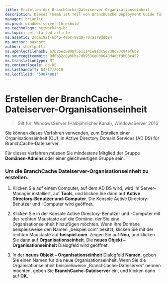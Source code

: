 ```yaml
---
title: Erstellen der BranchCache-Dateiserver-Organisationseinheit
description: Dieses Thema ist Teil von BranchCache Deployment Guide für Windows Server 2016, die veranschaulicht, wie Sie BranchCache in verteilter und gehosteter Cachemodus zur Optimierung der WAN-bandbreitennutzung in Zweigstellen bereitstellen
manager: brianlic
ms.prod: windows-server-threshold
ms.technology: networking-bc
ms.topic: get-started-article
ms.assetid: 2cda192f-6b45-4e6c-88d9-70ca179ddb94
ms.author: pashort
author: shortpatti
ms.openlocfilehash: b7b26ec5808f5b11141e81dc5e738c83c94ef6b8
ms.sourcegitcommit: 0d0b32c8986ba7db9536e0b8648d4ddf9b03e452
ms.translationtype: MT
ms.contentlocale: de-DE
ms.lasthandoff: 04/17/2019
ms.locfileid: "59874081"
---
```

# <a name="create-the-branchcache-file-servers-organizational-unit"></a>Erstellen der BranchCache-Dateiserver-Organisationseinheit

>Gilt für: WindowsServer (Halbjährlicher Kanal), WindowsServer 2016

Sie können dieses Verfahren verwenden, zum Erstellen einer Organisationseinheit (OU), in Active Directory Domain Services (AD DS) für BranchCache-Dateiserver.  
  
Für dieses Verfahren müssen Sie mindestens Mitglied der Gruppe **Domänen-Admins** oder einer gleichwertigen Gruppe sein.  
  
### <a name="to-create-the-branchcache-file-servers-organizational-unit"></a>Um die BranchCache Dateiserver-Organisationseinheit zu erstellen.  
  
1.  Klicken Sie auf einem Computer, auf dem AD DS wird, wird im Server-Manager installiert, auf **Tools**, und klicken Sie dann auf **Active Directory-Benutzer und-Computer**. Die Konsole Active Directory-Benutzer und -Computer wird geöffnet.  
  
2.  Klicken Sie in der Konsole Active Directory-Benutzer und -Computer mit der rechten Maustaste auf die Domäne, der Sie eine Organisationseinheit hinzufügen möchten. Wenn Ihre Domäne beispielsweise den Namen „beispiel.com“ besitzt, klicken Sie mit der rechten Maustaste auf **beispiel.com**. Zeigen Sie auf **Neu**, und klicken Sie dann auf **Organisationseinheit**. Die **neues Objekt – Organisationseinheit** Dialogfeld wird geöffnet.  
  
3.  In der **neues Objekt – Organisationseinheit** Dialogfeld **Namen**, geben Sie einen Namen für die neue Organisationseinheit. Wenn Sie die Organisationseinheit beispielsweise „BranchCache-Dateiserver“ nennen möchten, geben Sie **BranchCache-Dateiserver** ein, und klicken dann auf **OK**.  
  


